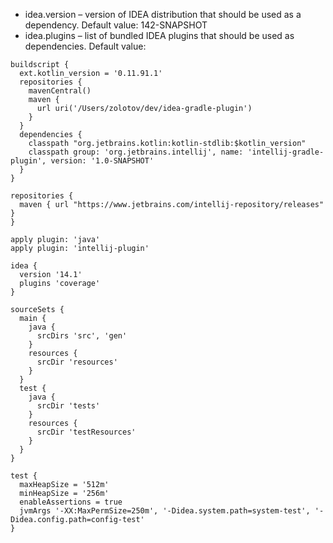 - idea.version – version of IDEA distribution that should be used as a dependency. Default value: 142-SNAPSHOT
- idea.plugins – list of bundled IDEA plugins that should be used as dependencies. Default value: <empty>

```
buildscript {
  ext.kotlin_version = '0.11.91.1'
  repositories {
    mavenCentral()
    maven {
      url uri('/Users/zolotov/dev/idea-gradle-plugin')
    }
  }
  dependencies {
    classpath "org.jetbrains.kotlin:kotlin-stdlib:$kotlin_version"
    classpath group: 'org.jetbrains.intellij', name: 'intellij-gradle-plugin', version: '1.0-SNAPSHOT'
  }
}

repositories {
  maven { url "https://www.jetbrains.com/intellij-repository/releases" }
}

apply plugin: 'java'
apply plugin: 'intellij-plugin'

idea {
  version '14.1'
  plugins 'coverage'
}

sourceSets {
  main {
    java {
      srcDirs 'src', 'gen'
    }
    resources {
      srcDir 'resources'
    }
  }
  test {
    java {
      srcDir 'tests'
    }
    resources {
      srcDir 'testResources'
    }
  }
}

test {
  maxHeapSize = '512m'
  minHeapSize = '256m'
  enableAssertions = true
  jvmArgs '-XX:MaxPermSize=250m', '-Didea.system.path=system-test', '-Didea.config.path=config-test'
} 
```